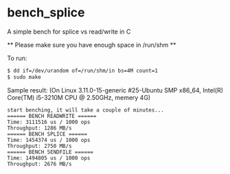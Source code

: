 bench_splice
============

A simple bench for splice vs read/write in C

** Please make sure you have enough space in /run/shm **

To run:

``` bash
$ dd if=/dev/urandom of=/run/shm/in bs=4M count=1
$ sudo make
```

Sample result: (On Linux 3.11.0-15-generic #25-Ubuntu SMP x86_64, Intel(R) Core(TM) i5-3210M CPU @ 2.50GHz, memery 4G)

```
start benching, it will take a couple of minutes...
====== BENCH READWRITE ======
Time: 3111516 us / 1000 ops
Throughput: 1286 MB/s
====== BENCH SPLICE ======
Time: 1454374 us / 1000 ops
Throughput: 2750 MB/s
====== BENCH SENDFILE ======
Time: 1494805 us / 1000 ops
Throughput: 2676 MB/s
```
